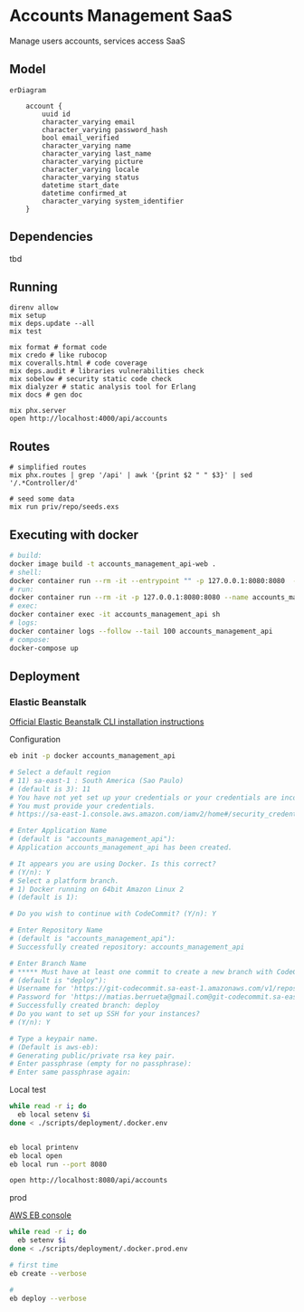 # Accounts Management SaaS

Manage users accounts, services access SaaS

## Model

```mermaid
erDiagram

    account {
        uuid id
        character_varying email
        character_varying password_hash
        bool email_verified
        character_varying name
        character_varying last_name
        character_varying picture
        character_varying locale
        character_varying status
        datetime start_date
        datetime confirmed_at
        character_varying system_identifier
    }
```

## Dependencies

tbd

## Running


```shell
direnv allow
mix setup
mix deps.update --all
mix test

mix format # format code
mix credo # like rubocop
mix coveralls.html # code coverage
mix deps.audit # libraries vulnerabilities check
mix sobelow # security static code check
mix dialyzer # static analysis tool for Erlang
mix docs # gen doc

mix phx.server
open http://localhost:4000/api/accounts
```

## Routes

```shell
# simplified routes
mix phx.routes | grep '/api' | awk '{print $2 " " $3}' | sed '/.*Controller/d'

# seed some data
mix run priv/repo/seeds.exs
```

## Executing with docker

```sh
# build:
docker image build -t accounts_management_api-web .
# shell:
docker container run --rm -it --entrypoint "" -p 127.0.0.1:8080:8080  --env-file ./.docker.env accounts_management_api-web sh
# run:
docker container run --rm -it -p 127.0.0.1:8080:8080 --name accounts_management_api --env-file ./.docker.env accounts_management_api-web
# exec:
docker container exec -it accounts_management_api sh
# logs:
docker container logs --follow --tail 100 accounts_management_api
# compose:
docker-compose up
```

## Deployment

### Elastic Beanstalk

[Official Elastic Beanstalk CLI installation instructions](https://github.com/aws/aws-elastic-beanstalk-cli-setup)


Configuration

```sh
eb init -p docker accounts_management_api

# Select a default region
# 11) sa-east-1 : South America (Sao Paulo)
# (default is 3): 11
# You have not yet set up your credentials or your credentials are incorrect
# You must provide your credentials.
# https://sa-east-1.console.aws.amazon.com/iamv2/home#/security_credentials

# Enter Application Name
# (default is "accounts_management_api"):
# Application accounts_management_api has been created.

# It appears you are using Docker. Is this correct?
# (Y/n): Y
# Select a platform branch.
# 1) Docker running on 64bit Amazon Linux 2
# (default is 1):

# Do you wish to continue with CodeCommit? (Y/n): Y

# Enter Repository Name
# (default is "accounts_management_api"):
# Successfully created repository: accounts_management_api

# Enter Branch Name
# ***** Must have at least one commit to create a new branch with CodeCommit *****
# (default is "deploy"):
# Username for 'https://git-codecommit.sa-east-1.amazonaws.com/v1/repos/accounts_management_api': matias.berrueta@gmail.com
# Password for 'https://matias.berrueta@gmail.com@git-codecommit.sa-east-1.amazonaws.com/v1/repos/accounts_management_api':
# Successfully created branch: deploy
# Do you want to set up SSH for your instances?
# (Y/n): Y

# Type a keypair name.
# (Default is aws-eb):
# Generating public/private rsa key pair.
# Enter passphrase (empty for no passphrase):
# Enter same passphrase again:
```

Local test

```sh
while read -r i; do
  eb local setenv $i
done < ./scripts/deployment/.docker.env


eb local printenv
eb local open
eb local run --port 8080

open http://localhost:8080/api/accounts
```

prod

[AWS EB console](https://sa-east-1.console.aws.amazon.com/elasticbeanstalk/home?region=sa-east-1#/environment/configuration?environmentId=e-zt64kwxy92)

```sh
while read -r i; do
  eb setenv $i
done < ./scripts/deployment/.docker.prod.env

# first time
eb create --verbose

#
eb deploy --verbose
```
